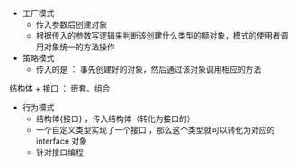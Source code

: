 *   工厂模式
    *   传入参数后创建对象
    *   根据传入的参数写逻辑来判断该创建什么类型的额对象，模式的使用者调用对象统一的方法操作
*   策略模式
    *   传入的是 ： 事先创建好的对象，然后通过该对象调用相应的方法



结构体 + 接口 ： 嵌套、组合

*   行为模式
    *   结构体{接口}  ，传入结构体（转化为接口的）
    *    一个自定义类型实现了一个接口 ，那么这个类型就可以转化为对应的 interface 对象
    *   针对接口编程